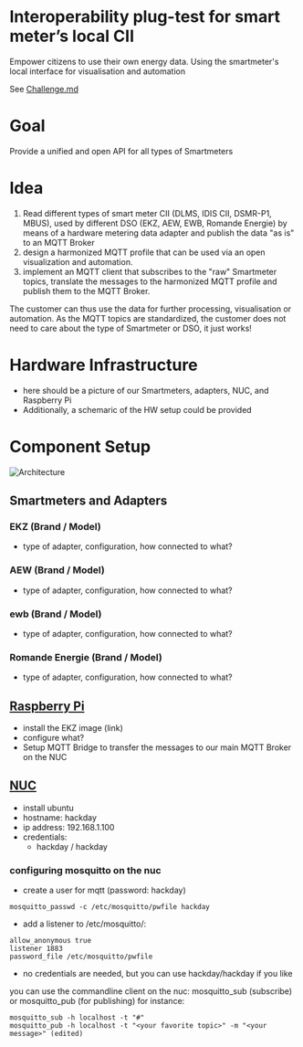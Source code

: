 # Interoperability plug-test for smart meter’s local CII
Empower citizens to use their own energy data. Using the smartmeter's local interface for visualisation and automation

See [Challenge.md](Challenge.md)

# Goal
Provide a unified and open API for all types of Smartmeters

# Idea
1. Read different types of smart meter CII (DLMS, IDIS CII, DSMR-P1, MBUS), used by different DSO (EKZ, AEW, EWB, Romande Energie) by means of a hardware metering data adapter and publish the data "as is" to an MQTT Broker
2. design a harmonized MQTT profile that can be used via an open visualization and automation.
3. implement an MQTT client that subscribes to the "raw" Smartmeter topics, translate the messages to the harmonized MQTT profile and publish them to the MQTT Broker.

The customer can thus use the data for further processing, visualisation or automation. As the MQTT topics are standardized, the customer does not need to care about the type of Smartmeter or DSO, it just works!

# Hardware Infrastructure
* here should be a picture of our Smartmeters, adapters, NUC, and Raspberry Pi
* Additionally, a schemaric of the HW setup could be provided

# Component Setup

![Architecture](Architecture.jpg "Architecture diagram")

## Smartmeters and Adapters
### EKZ (Brand / Model)
* type of adapter, configuration, how connected to what?

### AEW (Brand / Model)
* type of adapter, configuration, how connected to what?

### ewb (Brand / Model)
* type of adapter, configuration, how connected to what?

### Romande Energie (Brand / Model)
* type of adapter, configuration, how connected to what?

## [Raspberry Pi](https://www.raspberrypi.org/)
* install the EKZ image (link)
* configure what?
* Setup MQTT Bridge to transfer the messages to our main MQTT Broker on the NUC

## [NUC](https://www.intel.com/content/www/us/en/products/details/nuc.html)
* install ubuntu
* hostname: hackday
* ip address: 192.168.1.100
* credentials:
  * hackday / hackday

### configuring mosquitto on the nuc
* create a user for mqtt (password: hackday)
```
mosquitto_passwd -c /etc/mosquitto/pwfile hackday
```
* add a listener to /etc/mosquitto/:
```
allow_anonymous true
listener 1883
password_file /etc/mosquitto/pwfile
```
* no credentials are needed, but you can use hackday/hackday if you like

you can use the commandline client on the nuc: mosquitto_sub (subscribe) or mosquitto_pub (for publishing)
for instance:
```
mosquitto_sub -h localhost -t "#"
mosquitto_pub -h localhost -t "<your favorite topic>" -m "<your message>" (edited) 
```
